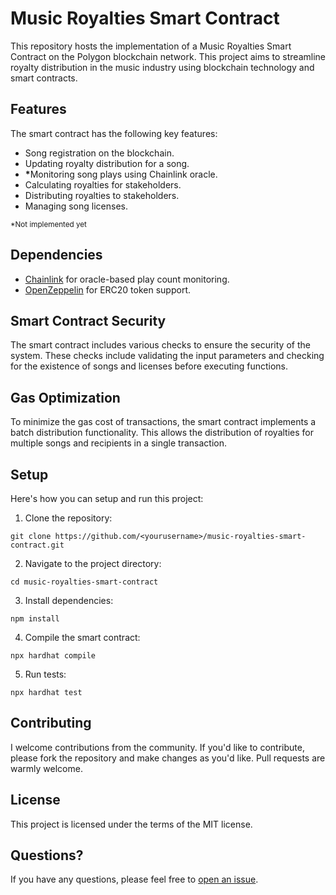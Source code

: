 # Music Royalties Smart Contract

This repository hosts the implementation of a Music Royalties Smart Contract on the Polygon blockchain network. This
project aims to streamline royalty distribution in the music industry using blockchain technology and smart contracts.

## Features

The smart contract has the following key features:

- Song registration on the blockchain.
- Updating royalty distribution for a song.
- <b>*</b>Monitoring song plays using Chainlink oracle.
- Calculating royalties for stakeholders.
- Distributing royalties to stakeholders.
- Managing song licenses.

<sub>*Not implemented yet</sub>

## Dependencies

- [Chainlink](https://chain.link/) for oracle-based play count monitoring.
- [OpenZeppelin](https://openzeppelin.com/) for ERC20 token support.

## Smart Contract Security

The smart contract includes various checks to ensure the security of the system. These checks include validating the
input parameters and checking for the existence of songs and licenses before executing functions.

## Gas Optimization

To minimize the gas cost of transactions, the smart contract implements a batch distribution functionality. This allows
the distribution of royalties for multiple songs and recipients in a single transaction.

## Setup

Here's how you can setup and run this project:

1. Clone the repository:

```
git clone https://github.com/<yourusername>/music-royalties-smart-contract.git
```

2. Navigate to the project directory:

```
cd music-royalties-smart-contract
```

3. Install dependencies:

```
npm install
```

4. Compile the smart contract:

```
npx hardhat compile
```

5. Run tests:

```
npx hardhat test
```

## Contributing

I welcome contributions from the community. If you'd like to contribute, please fork the repository and make changes as
you'd like. Pull requests are warmly welcome.

## License

This project is licensed under the terms of the MIT license.

## Questions?

If you have any questions, please feel free
to [open an issue](https://github.com/aiekseu/web3_digital_rights_management/issues/new).
